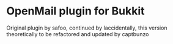 OpenMail plugin for Bukkit
=====
Original plugin by safoo, continued by Iaccidentally, this version theoretically to be refactored and updated by captbunzo
